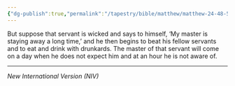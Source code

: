 ```yaml
---
{"dg-publish":true,"permalink":"/tapestry/bible/matthew/matthew-24-48-50/","title":"Matthew 24:48-50","hide":true,"tags":["bible-verse","bible-verse"],"dgHomeLink":true,"dgShowLocalGraph":true,"dgEnableSearch":true}
---
```


But suppose that servant is wicked and says to himself, ‘My master is staying away a long time,’ and he then begins to beat his fellow servants and to eat and drink with drunkards. The master of that servant will come on a day when he does not expect him and at an hour he is not aware of.

---
*New International Version (NIV)*